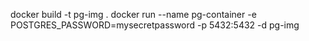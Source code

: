 docker build -t pg-img .
docker run --name pg-container -e POSTGRES_PASSWORD=mysecretpassword -p 5432:5432 -d pg-img
